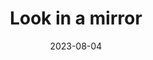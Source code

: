 ---
title: Look in a mirror
cc-type: reality-check
date: 2023-08-04
hashtag: look-in-a-mirror
tags:
  - Reality Check
  - Reflection
  - Fun while tripping
  - Lucid Dreaming
visualize-yourself:
  - you are beautiful
  - you are strong
---